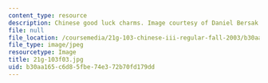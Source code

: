 ```yaml
---
content_type: resource
description: Chinese good luck charms. Image courtesy of Daniel Bersak.
file: null
file_location: /coursemedia/21g-103-chinese-iii-regular-fall-2003/b30aa165c6d85fbe74e372b70fd179dd_21g-103f03.jpg
file_type: image/jpeg
resourcetype: Image
title: 21g-103f03.jpg
uid: b30aa165-c6d8-5fbe-74e3-72b70fd179dd
---
```

